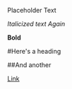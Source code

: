 Placeholder Text

*Italicized text*
_Again_

**Bold**

#Here's a heading

##And another

[Link](http://https://aap127.github.io/cse15l-lab-reports/)
